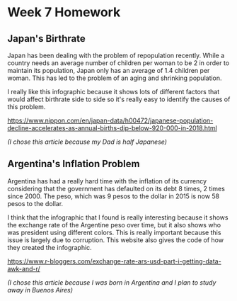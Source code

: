 # Week 7 Homework

## Japan's Birthrate
Japan has been dealing with the problem of repopulation recently. While a country needs an average number of children per woman to be 2 in order to maintain its population, Japan only has an average of 1.4 children per woman. This has led to the problem of an aging and shrinking population.

I really like this infographic because it shows lots of different factors that would affect birthrate side to side so it's really easy to identify the causes of this problem.

https://www.nippon.com/en/japan-data/h00472/japanese-population-decline-accelerates-as-annual-births-dip-below-920-000-in-2018.html

*(I chose this article because my Dad is half Japanese)*

## Argentina's Inflation Problem
Argentina has had a really hard time with the inflation of its currency considering that the government has defaulted on its debt 8 times, 2 times since 2000. The peso, which was 9 pesos to the dollar in 2015 is now 58 pesos to the dollar.

I think that the infographic that I found is really interesting because it shows the exchange rate of the Argentine peso over time, but it also shows who was president using different colors. This is really important because this issue is largely due to corruption. This website also gives the code of how they created the infographic.

https://www.r-bloggers.com/exchange-rate-ars-usd-part-i-getting-data-awk-and-r/

*(I chose this article because I was born in Argentina and I plan to study away in Buenos Aires)*
